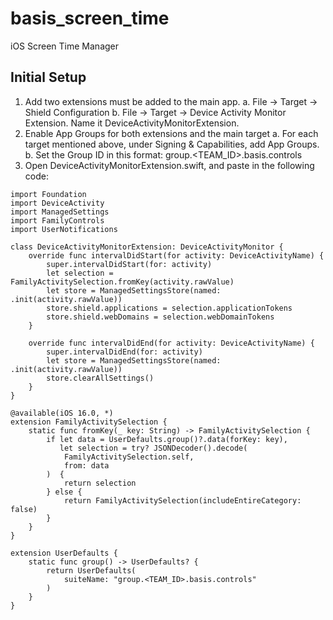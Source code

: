 # basis_screen_time

iOS Screen Time Manager

## Initial Setup
1. Add two extensions must be added to the main app. 
   a. File -> Target -> Shield Configuration 
   b. File -> Target -> Device Activity Monitor Extension. Name it DeviceActivityMonitorExtension. 
2. Enable App Groups for both extensions and the main target
   a. For each target mentioned above, under Signing & Capabilities, add App Groups.
   b. Set the Group ID in this format: group.<TEAM_ID>.basis.controls
3. Open DeviceActivityMonitorExtension.swift, and paste in the following code: 
```
import Foundation
import DeviceActivity
import ManagedSettings
import FamilyControls
import UserNotifications

class DeviceActivityMonitorExtension: DeviceActivityMonitor {
    override func intervalDidStart(for activity: DeviceActivityName) {
        super.intervalDidStart(for: activity)
        let selection = FamilyActivitySelection.fromKey(activity.rawValue)
        let store = ManagedSettingsStore(named: .init(activity.rawValue))
        store.shield.applications = selection.applicationTokens
        store.shield.webDomains = selection.webDomainTokens
    }
    
    override func intervalDidEnd(for activity: DeviceActivityName) {
        super.intervalDidEnd(for: activity)
        let store = ManagedSettingsStore(named: .init(activity.rawValue))
        store.clearAllSettings()
    }
}

@available(iOS 16.0, *)
extension FamilyActivitySelection {
    static func fromKey(_ key: String) -> FamilyActivitySelection {
        if let data = UserDefaults.group()?.data(forKey: key),
           let selection = try? JSONDecoder().decode(
            FamilyActivitySelection.self,
            from: data
        )  {
            return selection
        } else {
            return FamilyActivitySelection(includeEntireCategory: false)
        }
    }
}

extension UserDefaults {
    static func group() -> UserDefaults? {
        return UserDefaults(
            suiteName: "group.<TEAM_ID>.basis.controls"
        )
    }
}
```


